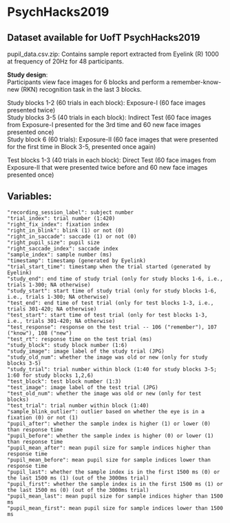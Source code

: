 # PsychHacks2019
## Dataset available for UofT PsychHacks2019

pupil_data.csv.zip: Contains sample report extracted from Eyelink (R) 1000 at frequency of 20Hz for 48 participants.

**Study design**:</br>
Participants view face images for 6 blocks and perform a remember-know-new (RKN) recognition task in the last 3 blocks.

Study blocks 1-2 (60 trials in each block): Exposure-I (60 face images presented twice)<br/>
Study blocks 3-5 (40 trials in each block): Indirect Test (60 face images from Exposure-I presented for the 3rd time and 60 new face images presented once)<br/>
Study block 6 (60 trials): Exposure-II (60 face images that were presented for the first time in Block 3-5, presented once again)<br/>

Test blocks 1-3 (40 trials in each block): Direct Test (60 face images from Exposure-II that were presented twice before and 60 new face images presented once)<br/>

## Variables:<br/>
```
"recording_session_label": subject number
"trial_index": trial number (1:420)
"right_fix_index": fixation index
"right_in_blink": blink (1) or not (0)
"right_in_saccade": saccade (1) or not (0)
"right_pupil_size": pupil size
"right_saccade_index": saccade index
"sample_index": sample number (ms)
"timestamp": timestamp (generated by Eyelink)
"trial_start_time": timestamp when the trial started (generated by Eyelink)
"study_end": end time of study trial (only for study blocks 1-6, i.e., trials 1-300; NA otherwise)
"study_start": start time of study trial (only for study blocks 1-6, i.e., trials 1-300; NA otherwise)
"test_end": end time of test trial (only for test blocks 1-3, i.e., trials 301-420; NA otherwise)
"test_start": start time of test trial (only for test blocks 1-3, i.e., trials 301-420; NA otherwise)
"test_response": response on the test trial -- 106 ("remember"), 107 ("know"), 108 ("new")
"test_rt": response time on the test trial (ms)
"study_block": study block number (1:6)
"study_image": image label of the study trial (JPG)
"study_old_num": whether the image was old or new (only for study blocks 3-5)
"study_trial": trial number within block (1:40 for study blocks 3-5; 1:60 for study blocks 1,2,6)
"test_block": test block number (1:3)
"test_image": image label of the test trial (JPG)
"test_old_num": whether the image was old or new (only for test blocks)
"test_trial": trial number within block (1:40)
"sample_blink_outlier": outlier based on whether the eye is in a fixation (0) or not (1)
"pupil_after": whether the sample index is higher (1) or lower (0) than response time
"pupil_before": whether the sample index is higher (0) or lower (1) than response time
"pupil_mean_after": mean pupil size for sample indices higher than response time
"pupil_mean_before": mean pupil size for sample indices lower than response time
"pupil_last": whether the sample index is in the first 1500 ms (0) or the last 1500 ms (1) (out of the 3000ms trial)
"pupil_first": whether the sample index is in the first 1500 ms (1) or the last 1500 ms (0) (out of the 3000ms trial)
"pupil_mean_last": mean pupil size for sample indices higher than 1500 ms
"pupil_mean_first": mean pupil size for sample indices lower than 1500 ms
```
